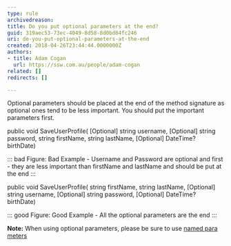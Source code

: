 ```yaml
---
type: rule
archivedreason: 
title: Do you put optional parameters at the end?
guid: 319aec53-73ec-4049-8d58-8d0bd84fc246
uri: do-you-put-optional-parameters-at-the-end
created: 2018-04-26T23:44:44.0000000Z
authors:
- title: Adam Cogan
  url: https://ssw.com.au/people/adam-cogan
related: []
redirects: []

---
```


Optional parameters should be placed at the end of the method signature as optional ones tend to be less important. You should put the important parameters first.


<!--endintro-->

public void SaveUserProfile(
[Optional] string username,
[Optional] string password,
string firstName,
string lastName, 
[Optional] DateTime? birthDate)


::: bad
Figure: Bad Example - Username and Password are optional and first - they are less important than firstName and lastName and should be put at the end
:::




public void SaveUserProfile(
string firstName,
string lastName, 
[Optional] string username,
[Optional] string password,
[Optional] DateTime? birthDate)


::: good
Figure: Good Example - All the optional parameters are the end
:::




**Note:** When using optional parameters, please be sure to use [named para meters](/_layouts/15/FIXUPREDIRECT.ASPX?WebId=3dfc0e07-e23a-4cbb-aac2-e778b71166a2&amp;TermSetId=07da3ddf-0924-4cd2-a6d4-a4809ae20160&amp;TermId=ba22dc4c-aec4-471d-8157-0a540ddf6310)

